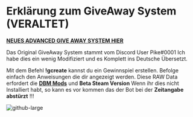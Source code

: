 # Erklärung zum GiveAway System (VERALTET)
**[NEUES ADVANCED GIVE AWAY SYSTEM HIER](https://github.com/thaliruth/DBM-Raw-Data/tree/master/Give%20Away)** 


Das Original GiveAway System stammt vom Discord User Pike#0001
Ich habe dies ein wenig Modifiziert und es Komplett ins Deutsche Übersetzt.

Mit dem Befehl **!gcreate** kannst du ein Gewinnspiel erstellen. Befolge einfach den Anweisungen die dir angezeigt werden.
Diese RAW Data erfordert die **[DBM Mods](https://github.com/Discord-Bot-Maker-Mods/DBM-Mods)** und **Beta Steam Version**
Wenn ihr dies nicht Installiert habt, so kann es vor kommen das der Bot bei der **Zeitangabe abstürzt** !!!

![github-large](https://i.imgur.com/rFsM2XB.gif)
